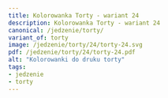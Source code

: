 ```yaml
---
title: Kolorowanka Torty - wariant 24
description: Kolorowanka Torty - wariant 24
canonical: /jedzenie/torty/
variant_of: torty
image: /jedzenie/torty/24/torty-24.svg
pdf: /jedzenie/torty/24/torty-24.pdf
alt: "Kolorowanki do druku torty"
tags:
- jedzenie
- torty
---
```

